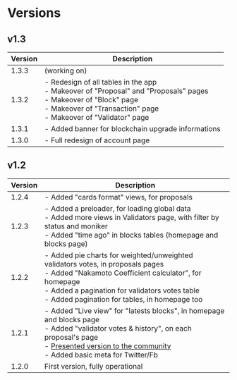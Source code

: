 # Versions

## v1.3

| Version | Description |
| - | - |
| 1.3.3 | (working on) |
| 1.3.2 | - Redesign of all tables in the app<br />- Makeover of "Proposal" and "Proposals" pages<br />- Makeover of "Block" page<br />- Makeover of "Transaction" page<br />- Makeover of "Validator" page |
| 1.3.1 | - Added banner for blockchain upgrade informations |
| 1.3.0 | - Full redesign of account page |

## v1.2

| Version | Description |
| - | - |
| 1.2.4 | - Added "cards format" views, for proposals |
| 1.2.3 | - Added a preloader, for loading global data<br />- Added more views in Validators page, with filter by status and moniker<br />- Added "time ago" in blocks tables (homepage and blocks page) |
| 1.2.2 | - Added pie charts for weighted/unweighted validators votes, in proposals pages<br />- Added "Nakamoto Coefficient calculator", for homepage<br />- Added a pagination for validators votes table<br />- Added pagination for tables, in homepage too |
| 1.2.1 | - Added "Live view" for "latests blocks", in homepage and blocks page<br />- Added "validator votes & history", on each proposal's page<br />- <u>Presented version to the community</u><br />- Added basic meta for Twitter/Fb |
| 1.2.0 | First version, fully operational |
